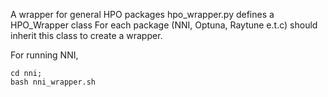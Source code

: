 A wrapper for general HPO packages
hpo_wrapper.py defines a HPO_Wrapper class
For each package (NNI, Optuna, Raytune e.t.c) should inherit this class
to create a wrapper.

For running NNI, 
```
cd nni;
bash nni_wrapper.sh
```